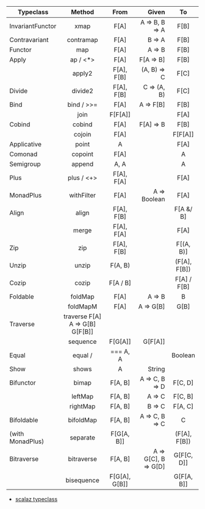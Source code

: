 | Typeclass	| Method |	From	| Given	| To |
| ------------- |:-------------:|:-------------:| -----:|:-------------:| 
|InvariantFunctor	| xmap	| F[A]	| A => B, B => A |	F[B] |
|Contravariant	 |contramap | F[A]	| B => A  |	F[B] |
|Functor	| map	| F[A]	| A => B	| F[B] |
|Apply	| ap / <*>	| F[A]	| F[A => B]	| F[B] |
| | 	apply2 | 	F[A], F[B]	| 	(A, B) => C	| 	F[C] |
|Divide	 | divide2	 | F[A], F[B]	 | C => (A, B) | 	F[C] |
|Bind	 | bind / >>=	 | F[A]	 | A => F[B]	 | F[B] |
 | | 	join	 | F[F[A]]	 |  |  	F[A] |
|Cobind	 | cobind	 | F[A]	 | F[A] => B	 | F[B] |
|  | 	cojoin	 | F[A]	 |  |  	F[F[A]] |
|Applicative	 | point | 	A | 	  | 	F[A] |
|Comonad	 | copoint	 | F[A]	 |  |  	A |
|Semigroup	 | append | 	A, A	 |   | 	A |
|Plus	 | plus / <+>	 | F[A], F[A]	  |  | 	F[A] |
|MonadPlus	 | withFilter | 	F[A]	 | A => Boolean | 	F[A] |
|Align	 | align	 | F[A], F[B]	 |  |  	F[A \&/ B] |
| 	| merge	 | F[A], F[A]	  |  | 	F[A] |
|Zip	 | zip	 | F[A], F[B]	  | 	 | F[(A, B)] |
|Unzip	 | unzip	 | F(A, B)	 |  	 | (F[A], F[B]) |
|Cozip	 | cozip	 | F[A \/ B]	 |   | 	F[A] \/ F[B] |
|Foldable	 | foldMap	 | F[A]	 | A => B	 | B |
 | | 	foldMapM	 | F[A]	 | A => G[B] | 	G[B] |
|Traverse	 | traverse	F[A]	A => G[B]	G[F[B]] |
| | 	sequence	 | F[G[A]]	 |  	G[F[A]] |
|Equal | 	equal /  | ===	A, A	 |  	 | Boolean |
|Show | 	shows	 | A	 |  	String |
|Bifunctor | 	bimap	 | F[A, B]	 | A => C, B => D	 | F[C, D] |
| | 	leftMap	 | F[A, B]	 | A => C	 | F[C, B] |
| | 	rightMap | 	F[A, B]	 | B => C	 | F[A, C] |
|Bifoldable	 | bifoldMap	 | F[A, B]	 | A => C, B => C | C |
|(with MonadPlus) | 	separate	 | F[G[A, B]]	 |  |  	(F[A], F[B]) |
|Bitraverse	 | bitraverse	 | F[A, B]	 | A => G[C], B => G[D]	 | G[F[C, D]] |
| | 	bisequence	 | F[G[A], G[B]] |  | G[F[A, B]] |

* [scalaz typeclass](http://arosien.github.io/scalaz-cheatsheets/typeclasses.pdf)